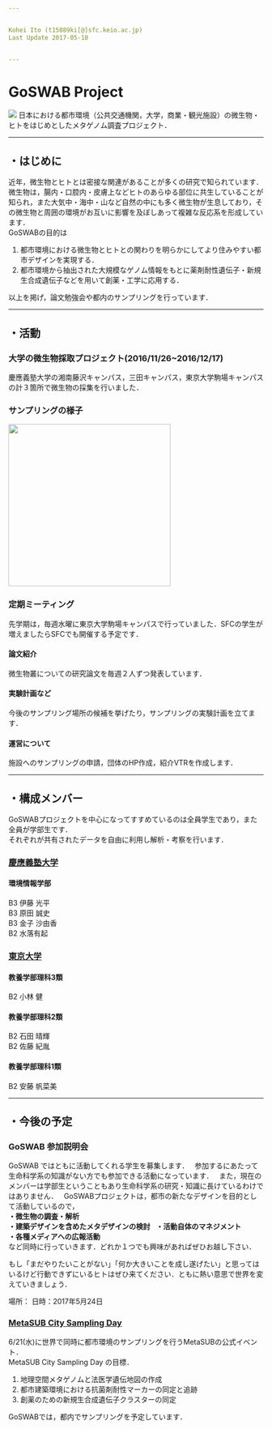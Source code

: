 ```yaml
---


Kohei Ito (t15089ki[@]sfc.keio.ac.jp)  
Last Update 2017-05-10


---
```


# GoSWAB Project
<img src="http://i.imgur.com/Qn3s5Ea.png" width="***サイズ***">
日本における都市環境（公共交通機関，大学，商業・観光施設）の微生物・ヒトをはじめとしたメタゲノム調査プロジェクト．


---


## ・はじめに
近年，微生物とヒトとは密接な関連があることが多くの研究で知られています．微生物は，腸内・口腔内・皮膚上などヒトのあらゆる部位に共生していることが知られ，また大気中・海中・山など自然の中にも多く微生物が生息しており，その微生物と周囲の環境がお互いに影響を及ぼしあって複雑な反応系を形成しています．  
GoSWABの目的は  
1. 都市環境における微生物とヒトとの関わりを明らかにしてより住みやすい都市デザインを実現する．
2. 都市環境から抽出された大規模なゲノム情報をもとに薬剤耐性遺伝子・新規生合成遺伝子などを用いて創薬・工学に応用する．  

以上を掲げ，論文勉強会や都内のサンプリングを行っています．


---


## ・活動
### 大学の微生物採取プロジェクト(2016/11/26~2016/12/17)  
慶應義塾大学の湘南藤沢キャンパス，三田キャンパス，東京大学駒場キャンパスの計３箇所で微生物の採集を行いました．

### サンプリングの様子
<img src="http://i.imgur.com/CTZhrUN.jpg" width="320px">

### 定期ミーティング
先学期は，毎週水曜に東京大学駒場キャンパスで行っていました．SFCの学生が増えましたらSFCでも開催する予定です．  
#### 論文紹介
微生物叢についての研究論文を毎週２人ずつ発表しています．
#### 実験計画など
今後のサンプリング場所の候補を挙げたり，サンプリングの実験計画を立てます．  
#### 運営について
施設へのサンプリングの申請，団体のHP作成，紹介VTRを作成します．


---

## ・構成メンバー
GoSWABプロジェクトを中心になってすすめているのは全員学生であり，また全員が学部生です．  
それぞれが共有されたデータを自由に利用し解析・考察を行います．


### [慶應義塾大学](https://www.keio.ac.jp/ja/)
#### 環境情報学部  
B3 伊藤 光平  
B3 原田 誠史  
B3 金子 沙由香  
B2 水落有起

### [東京大学](http://www.u-tokyo.ac.jp/index_j.html)
#### 教養学部理科3類  
B2 小林 健
#### 教養学部理科2類  
B2 石田 晴輝  
B2 佐藤 紀胤  

#### 教養学部理科1類  
B2 安藤 帆菜美


---


## ・今後の予定  
### GoSWAB 参加説明会  
GoSWAB ではともに活動してくれる学生を募集します．  
参加するにあたって生命科学系の知識がない方でも参加できる活動になっています．  
また，現在のメンバーは学部生ということもあり生命科学系の研究・知識に長けているわけではありません．  
GoSWABプロジェクトは，都市の新たなデザインを目的として活動しているので，  
**・微生物の調査・解析**  
**・建築デザインを含めたメタデザインの検討**   
**・活動自体のマネジメント**  
**・各種メディアへの広報活動**  
など同時に行っていきます．どれか１つでも興味があればぜひお越し下さい．  

もし「まだやりたいことがない」「何か大きいことを成し遂げたい」と思ってはいるけど行動できずにいるヒトはぜひ来てください．ともに熱い意思で世界を変えていきましょう．  

場所：
日時：2017年5月24日

### [MetaSUB City Sampling Day](http://metasub.org/city-sampling-day/)
6/21(水)に世界で同時に都市環境のサンプリングを行うMetaSUBの公式イベント．  
MetaSUB City Sampling Day の目標．  
1. 地理空間メタゲノムと法医学遺伝地図の作成  
2. 都市建築環境における抗菌剤耐性マーカーの同定と追跡  
3. 創薬のための新規生合成遺伝子クラスターの同定  

GoSWABでは，都内でサンプリングを予定しています．
